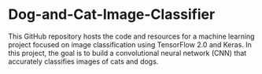 # Dog-and-Cat-Image-Classifier
This GitHub repository hosts the code and resources for a machine learning project focused on image classification using TensorFlow 2.0 and Keras. In this project, the goal is to build a convolutional neural network (CNN) that accurately classifies images of cats and dogs. 
